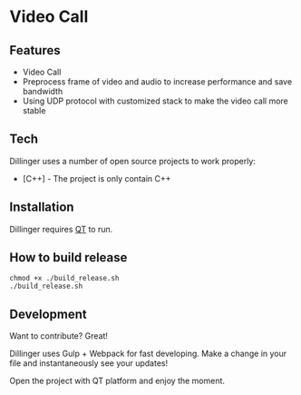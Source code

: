 # Video Call

## Features

- Video Call
- Preprocess frame of video and audio to increase performance and save bandwidth
- Using UDP protocol with customized stack to make the video call more stable
## Tech

Dillinger uses a number of open source projects to work properly:

- [C++] - The project is only contain C++

## Installation

Dillinger requires [QT](https://www.qt.io/download) to run.


## How to build release
```
chmod +x ./build_release.sh
./build_release.sh
```

## Development

Want to contribute? Great!

Dillinger uses Gulp + Webpack for fast developing.
Make a change in your file and instantaneously see your updates!

Open the project with QT platform and enjoy the moment.
